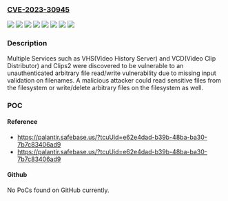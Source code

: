 ### [CVE-2023-30945](https://cve.mitre.org/cgi-bin/cvename.cgi?name=CVE-2023-30945)
![](https://img.shields.io/static/v1?label=Product&message=com.palantir.gotham%3Aclips2&color=blue)
![](https://img.shields.io/static/v1?label=Product&message=com.palantir.video%3Avideo-clip-distributor&color=blue)
![](https://img.shields.io/static/v1?label=Product&message=com.palantir.video%3Avideo-history-server&color=blue)
![](https://img.shields.io/static/v1?label=Version&message=*%3C%200.111.2%20&color=brighgreen)
![](https://img.shields.io/static/v1?label=Version&message=*%3C%200.24.10%20&color=brighgreen)
![](https://img.shields.io/static/v1?label=Version&message=*%3C%202.210.3%20&color=brighgreen)
![](https://img.shields.io/static/v1?label=Vulnerability&message=The%20product%20uses%20external%20input%20to%20construct%20a%20pathname%20that%20is%20intended%20to%20identify%20a%20file%20or%20directory%20that%20is%20located%20underneath%20a%20restricted%20parent%20directory%2C%20but%20the%20product%20does%20not%20properly%20neutralize%20special%20elements%20within%20the%20pathname%20that%20can%20cause%20the%20pathname%20to%20resolve%20to%20a%20location%20that%20is%20outside%20of%20the%20restricted%20directory.&color=brighgreen)
![](https://img.shields.io/static/v1?label=Vulnerability&message=When%20an%20actor%20claims%20to%20have%20a%20given%20identity%2C%20the%20product%20does%20not%20prove%20or%20insufficiently%20proves%20that%20the%20claim%20is%20correct.&color=brighgreen)

### Description

Multiple Services such as VHS(Video History Server) and VCD(Video Clip Distributor) and Clips2 were discovered to be vulnerable to an unauthenticated arbitrary file read/write vulnerability due to missing input validation on filenames. A malicious attacker could read sensitive files from the filesystem or write/delete arbitrary files on the filesystem as well.

### POC

#### Reference
- https://palantir.safebase.us/?tcuUid=e62e4dad-b39b-48ba-ba30-7b7c83406ad9
- https://palantir.safebase.us/?tcuUid=e62e4dad-b39b-48ba-ba30-7b7c83406ad9

#### Github
No PoCs found on GitHub currently.

